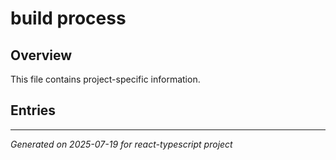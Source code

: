 # build process

## Overview

This file contains project-specific information.

## Entries

<!-- Entries will be added here automatically -->

---
*Generated on 2025-07-19 for react-typescript project*
